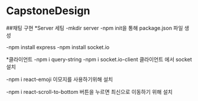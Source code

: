 # CapstoneDesign

##채팅 구현 
*Server 세팅
-mkdir server
-npm init을 통해 package.json 파일 생성 

-npm install express
-npm install socket.io

*클라이언트
-npm i query-string
-npm i socket.io-client
클라이언트 에서 socket 설치

-npm i react-emoji
이모지를 사용하기위해 설치

-npm i react-scroll-to-bottom
버튼을 누르면 최신으로 이동하기 위해 설치
